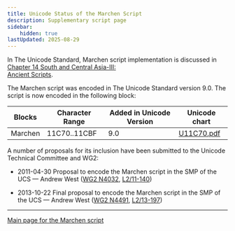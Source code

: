 ```yaml
---
title: Unicode Status of the Marchen Script
description: Supplementary script page
sidebar:
    hidden: true
lastUpdated: 2025-08-29
---
```


In The Unicode Standard, Marchen script implementation is discussed in [Chapter 14 South and Central Asia-III: <br />
Ancient Scripts](http://www.unicode.org/versions/latest/ch14.pdf).

[comment]: # (end of intro)

[comment]: # (start of blocks)

The Marchen script was encoded in The Unicode Standard version 9.0. The script is now encoded in the following block:

| Blocks | Character Range | Added in Unicode Version | Unicode chart |
| ------ | --------------- | ------------------------ | ------------- |
| Marchen  | 11C70..11CBF | 9.0 | [U11C70.pdf](http://www.unicode.org/charts/PDF/U11C70.pdf) |

[comment]: # (end of blocks)

[comment]: # (start of chars)

[comment]: # (end of chars)

[comment]: # (start of rest)

A number of proposals for its inclusion have been submitted to the Unicode Technical Committee and WG2:

- 2011-04-30 Proposal to encode the Marchen script in the SMP of the UCS — Andrew West ([WG2 N4032](https://www.unicode.org/wg2/docs/n4032.pdf), [L2/11-140](http://www.unicode.org/cgi-bin/GetMatchingDocs.pl?L2/11-140))

- 2013-10-22 Final proposal to encode the Marchen script in the SMP of the UCS — Andrew West ([WG2 N4491](https://www.unicode.org/wg2/docs/n4491.pdf), [L2/13-197](http://www.unicode.org/cgi-bin/GetMatchingDocs.pl?L2/13-197))



<hr/>

[Main page for the Marchen script](/scrlang/scripts/marc)


